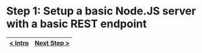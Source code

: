 # Step 1: Setup a basic Node.JS server with a basic REST endpoint

[//]: # (head-end)




[//]: # (foot-start)

[{]: <helper> (navStep)

| [< Intro](https://github.com/Urigo/WhatsApp-Clone-Server/tree/master@0.1.0/README.md) | [Next Step >](https://github.com/Urigo/WhatsApp-Clone-Server/tree/master@0.1.0/.tortilla/manuals/views/step2.md) |
|:--------------------------------|--------------------------------:|

[}]: #
